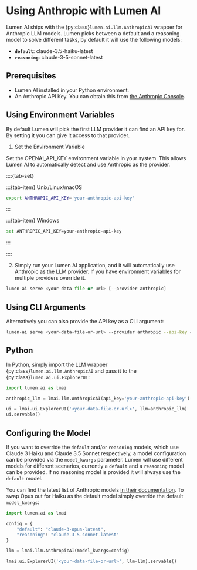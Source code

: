 # Using Anthropic with Lumen AI

Lumen AI ships with the {py:class}`lumen.ai.llm.AnthropicAI` wrapper for Anthropic LLM models. Lumen picks between a default and a reasoning model to solve different tasks, by default it will use the following models:

- **`default`**: claude-3.5-haiku-latest
- **`reasoning`**: claude-3-5-sonnet-latest

## Prerequisites

- Lumen AI installed in your Python environment.
- An Anthropic API Key. You can obtain this from [the Anthropic Console](https://console.anthropic.com/settings/keys).

## Using Environment Variables

By default Lumen will pick the first LLM provider it can find an API key for. By setting it you can give it access to that provider.

1. Set the Environment Variable

Set the OPENAI_API_KEY environment variable in your system. This allows Lumen AI to automatically detect and use Anthropic as the provider.

::::{tab-set}

:::{tab-item} Unix/Linux/macOS
```bash
export ANTHROPIC_API_KEY='your-anthropic-api-key'
```
:::

:::{tab-item} Windows
```bash
set ANTHROPIC_API_KEY=your-anthropic-api-key
```
:::

::::

2. Simply run your Lumen AI application, and it will automatically use Anthropic as the LLM provider. If you have environment variables for multiple providers override it.

```python
lumen-ai serve <your-data-file-or-url> [--provider anthropic]
```

## Using CLI Arguments

Alternatively you can also provide the API key as a CLI argument:

```bash
lumen-ai serve <your-data-file-or-url> --provider anthropic --api-key <your-anthropic-api-key>
```

## Python

In Python, simply import the LLM wrapper {py:class}`lumen.ai.llm.AnthropicAI` and pass it to the {py:class}`lumen.ai.ui.ExplorerUI`:

```python
import lumen.ai as lmai

anthropic_llm = lmai.llm.AnthropicAI(api_key='your-anthropic-api-key')

ui = lmai.ui.ExplorerUI('<your-data-file-or-url>', llm=anthropic_llm)
ui.servable()
```

## Configuring the Model

If you want to override the `default` and/or `reasoning` models, which use Claude 3 Haiku and Claude 3.5 Sonnet respectively, a model configuration can be provided via the `model_kwargs` parameter. Lumen will use different models for different scenarios, currently a `default` and a `reasoning` model can be provided. If no reasoning model is provided it will always use the `default` model.

You can find the latest list of Anthropic models [in their documentation](https://docs.anthropic.com/en/docs/about-claude/models). To swap Opus out for Haiku as the default model simply override the default `model_kwargs`:

```python
import lumen.ai as lmai

config = {
    "default": "claude-3-opus-latest",
    "reasoning": "claude-3-5-sonnet-latest"
}

llm = lmai.llm.AnthropicAI(model_kwargs=config)

lmai.ui.ExplorerUI('<your-data-file-or-url>', llm=llm).servable()
```
